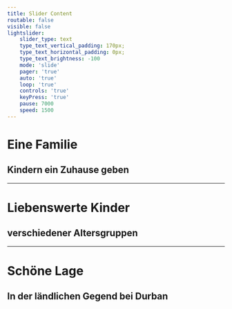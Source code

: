 ```yaml
---
title: Slider Content
routable: false
visible: false
lightslider:
    slider_type: text
    type_text_vertical_padding: 170px;
    type_text_horizontal_padding: 0px;
    type_text_brightness: -100
    mode: 'slide'
    pager: 'true'
    auto: 'true'
    loop: 'true'
    controls: 'true'
    keyPress: 'true'
    pause: 7000
    speed: 1500
---
```


# Eine Familie
## Kindern ein Zuhause geben
___
# Liebenswerte Kinder
## verschiedener Altersgruppen
___
# Schöne Lage
## In der ländlichen Gegend bei Durban
